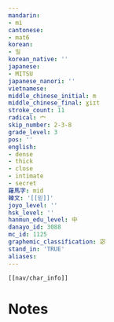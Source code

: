 ```yaml
---
mandarin:
- mì
cantonese:
- mat6
korean:
- 밀
korean_native: ''
japanese:
- MITSU
japanese_nanori: ''
vietnamese:
middle_chinese_initial: m
middle_chinese_final: ɣiɪt
stroke_count: 11
radical: 宀
skip_number: 2-3-8
grade_level: 3
pos: ''
english:
- dense
- thick
- close
- intimate
- secret
羅馬字: mid
韓文: '[[믿]]'
joyo_level: ''
hsk_level: ''
hanmun_edu_level: 中
danayo_id: 3088
mc_id: 1125
graphemic_classification: 宓
stand_in: 'TRUE'
aliases:
---
```

```meta-bind-embed
[[nav/char_info]]
```

# Notes
